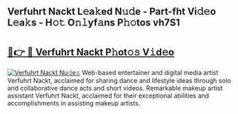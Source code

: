 ## Verfuhrt Nackt L𝚎a𝚔ed N𝚞𝚍e - Part-fht Vi𝚍𝚎o L𝚎a𝚔s - H𝚘𝚝 O𝚗𝚕yf𝚊ns P𝚑𝚘tos vh7S1

# <h2><a href="http://kf0r9k4.oniu.top/?m=Verfuhrt+Nackt">🔗👉 🔴 Verfuhrt Nackt P𝚑ot𝚘𝚜 V𝚒d𝚎o</a></h2>

[![Verfuhrt Nackt Nu𝚍e𝚜](https://i.imgur.com/0qMVB7G.gif)](http://kf0r9k4.oniu.top/?m=Verfuhrt+Nackt)
Web-based entertainer and digital media artist Verfuhrt Nackt, acclaimed for sharing dance and lifestyle ideas through solo and collaborative dance acts and short videos. Remarkable makeup artist assistant Verfuhrt Nackt, acclaimed for their exceptional abilities and accomplishments in assisting makeup artists.  
